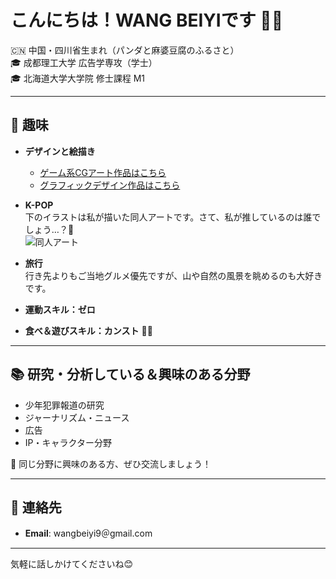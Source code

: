 # こんにちは！WANG BEIYIです 🐼✨

🇨🇳 中国・四川省生まれ（パンダと麻婆豆腐のふるさと）  
🎓 成都理工大学 広告学専攻（学士）  
🎓 北海道大学大学院 修士課程 M1

---

## 🎨 趣味
- **デザインと絵描き**
  - [ゲーム系CGアート作品はこちら](https://www.ggac.com/work/detail/406353)
  - [グラフィックデザイン作品はこちら](https://mp.weixin.qq.com/s/kjHRJwrk5teJv_ApwJPC_w)

- **K-POP**  
  下のイラストは私が描いた同人アートです。さて、私が推しているのは誰でしょう…？🤭  
  ![同人アート](7554194a-7706-46f8-a0a6-eb236833e4f5.png)

- **旅行**  
  行き先よりもご当地グルメ優先ですが、山や自然の風景を眺めるのも大好きです。  

- **運動スキル：ゼロ**  

- **食べ＆遊びスキル：カンスト** 🍜🎢

---

## 📚 研究・分析している＆興味のある分野
- 少年犯罪報道の研究  
- ジャーナリズム・ニュース  
- 広告  
- IP・キャラクター分野  

💬 同じ分野に興味のある方、ぜひ交流しましょう！

---

## 📩 連絡先
- **Email**: wangbeiyi9＠gmail.com  

---

気軽に話しかけてくださいね😊
